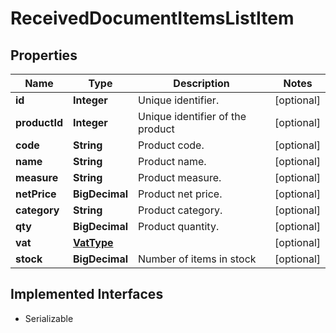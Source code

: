 

# ReceivedDocumentItemsListItem


## Properties

Name | Type | Description | Notes
------------ | ------------- | ------------- | -------------
**id** | **Integer** | Unique identifier. |  [optional]
**productId** | **Integer** | Unique identifier of the product |  [optional]
**code** | **String** | Product code. |  [optional]
**name** | **String** | Product name. |  [optional]
**measure** | **String** | Product measure. |  [optional]
**netPrice** | **BigDecimal** | Product net price. |  [optional]
**category** | **String** | Product category. |  [optional]
**qty** | **BigDecimal** | Product quantity. |  [optional]
**vat** | [**VatType**](VatType.md) |  |  [optional]
**stock** | **BigDecimal** | Number of items in stock |  [optional]


## Implemented Interfaces

* Serializable


